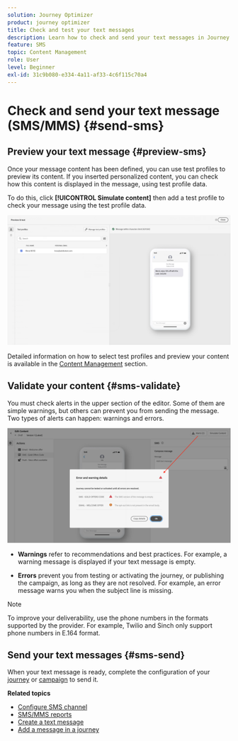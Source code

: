 ```yaml
---
solution: Journey Optimizer
product: journey optimizer
title: Check and test your text messages
description: Learn how to check and send your text messages in Journey Optimizer
feature: SMS
topic: Content Management
role: User
level: Beginner
exl-id: 31c9b080-e334-4a11-af33-4c6f115c70a4
---
```

# Check and send your text message (SMS/MMS) {#send-sms}

## Preview your text message {#preview-sms}

Once your message content has been defined, you can use test profiles to preview its content. If you inserted personalized content, you can check how this content is displayed in the message, using test profile data.

To do this, click **[!UICONTROL Simulate content]** then add a test profile to check your message using the test profile data.

![](assets/sms_preview_2.png)

Detailed information on how to select test profiles and preview your content is available in the [Content Management](../content-management/preview-test.md) section.

## Validate your content {#sms-validate}

You must check alerts in the upper section of the editor. Some of them are simple warnings, but others can prevent you from sending the message. Two types of alerts can happen: warnings and errors.

![](assets/sms-alert-button.png)

* **Warnings** refer to recommendations and best practices. For example, a warning message is displayed if your text message is empty.

* **Errors** prevent you from testing or activating the journey, or publishing the campaign, as long as they are not resolved. For example, an error message warns you when the subject line is missing.


>[!NOTE]
>
> To improve your deliverability, use the phone numbers in the formats supported by the provider. For example, Twilio and Sinch only support phone numbers in E.164 format.

## Send your text messages {#sms-send}

When your text message is ready, complete the configuration of your [journey](../building-journeys/journey-gs.md) or [campaign](../campaigns/create-campaign.md) to send it.

**Related topics**

* [Configure SMS channel](sms-configuration.md)
* [SMS/MMS reports](../reports/journey-global-report.md#sms-global)
* [Create a text message](create-sms.md)
* [Add a message in a journey](../building-journeys/journeys-message.md)

